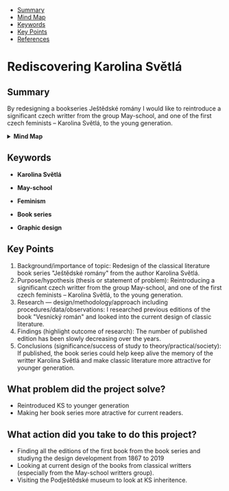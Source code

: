 <!-- Table of Contents, in-page navigation -->

- [Summary](#summary)
- [Mind Map](#mind-map)
- [Keywords](#keywords)
- [Key Points](#key-points)
- [References](#references)

# Rediscovering Karolina Světlá

## Summary

By redesigning a bookseries Ještědské romány I would like to reintroduce a significant czech writter from the group May-school, and one of the first czech feminists – Karolina Světlá, to the young generation. 

<!-- Disclosure widget, HTML in Markdown -->

<details>
  <summary><b>Mind Map</b></summary>
  <img alt="Gray box placeholder image, for position only." src="./img/mind-map.png">
</details>

## Keywords

- **Karolina Světlá**

- **May-school**

- **Feminism**

- **Book series**

- **Graphic design**

## Key Points

<!-- Key points; aim for **30–60 words** each. -->

1. Background/importance of topic: Redesign of the classical literature book series "Ještědské romány" from the author Karolina Světlá.
2. Purpose/hypothesis (thesis or statement of problem): Reintroducing a significant czech writter from the group May-school, and one of the first czech feminists – Karolina Světlá, to the young generation. 
3. Research — design/methodology/approach including procedures/data/observations: I researched previous editions of the book "Vesnický román" and looked into the current design of classic literature.
4. Findings (highlight outcome of research): The number of published edition has been slowly decreasing over the years.
5. Conclusions (significance/success of study to theory/practical/society): If published, the book series could help keep alive the memory of the writter Karolina Světlá and make classic literature more attractive for younger generation.

## What problem did the project solve? 
- Reintroduced KS to younger generation
- Making her book series more atractive for current readers.
 
## What action did you take to do this project? 
- Finding all the editions of the first book from the book series and studiyng the design development from 1867 to 2019
- Looking at current design of the books from classical writters (especially from the May-school writters group).
- Visiting the Podještědské museum to look at KS inheritence.


